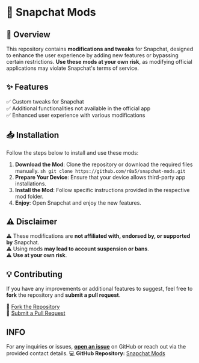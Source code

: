 # 🚀 Snapchat Mods

## 📌 Overview
This repository contains **modifications and tweaks** for Snapchat, designed to enhance the user experience by adding new features or bypassing certain restrictions. **Use these mods at your own risk**, as modifying official applications may violate Snapchat's terms of service.

## ✨ Features
✅ Custom tweaks for Snapchat  
✅ Additional functionalities not available in the official app  
✅ Enhanced user experience with various modifications  

## 📥 Installation
Follow the steps below to install and use these mods:

1. **Download the Mod**: Clone the repository or download the required files manually.
   ```sh git clone https://github.com/r8a5/snapchat-mods.git ```
2. **Prepare Your Device**: Ensure that your device allows third-party app installations.
3. **Install the Mod**: Follow specific instructions provided in the respective mod folder.
4. **Enjoy**: Open Snapchat and enjoy the new features.

## ⚠️ Disclaimer
⚠️ These modifications are **not affiliated with, endorsed by, or supported by** Snapchat.  
⚠️ Using mods **may lead to account suspension or bans**.  
⚠️ **Use at your own risk**.  

## 💡 Contributing
If you have any improvements or additional features to suggest, feel free to **fork** the repository and **submit a pull request**.

🔗 [Fork the Repository](https://github.com/r8a5/snapchat-mods/fork)  
🔗 [Submit a Pull Request](https://github.com/r8a5/snapchat-mods/pulls)  

## INFO
For any inquiries or issues, **[open an issue](https://github.com/r8a5/snapchat-mods/issues)** on GitHub or reach out via the provided contact details.
💻 **GitHub Repository:** [Snapchat Mods](https://github.com/r8a5/snapchat-mods)

